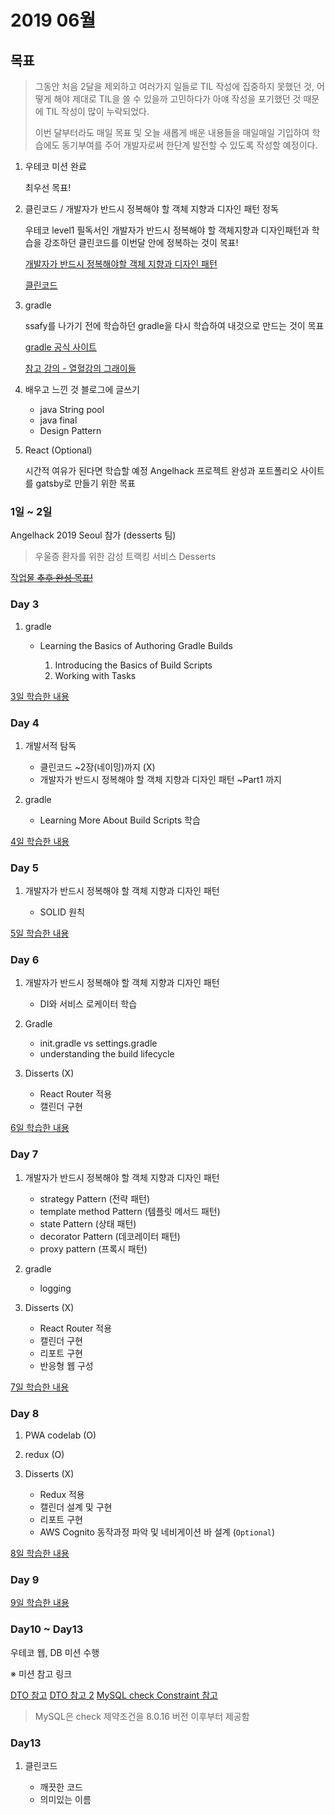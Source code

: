 # 2019 06월

## 목표

> 그동안 처음 2달을 제외하고 여러가지 일들로 TIL 작성에 집중하지 못했던 것, 어떻게 해야 제대로 TIL을 쓸 수 있을까 고민하다가 아얘 작성을 포기했던 것 때문에 TIL 작성이 많이 누락되었다.
>
> 이번 달부터라도 매일 목표 및 오늘 새롭게 배운 내용들을 매일매일 기입하여 학습에도 동기부여를 주어 개발자로써 한단계 발전할 수 있도록 작성할 예정이다.

1. 우테코 미션 완료

    최우선 목표!

2. 클린코드 / 개발자가 반드시 정복해야 할 객체 지향과 디자인 패턴 정독

    우테코 level1 필독서인 개발자가 반드시 정복해야 할 객체지향과 디자인패턴과 학습을 강조하던 클린코드를 이번달 안에 정복하는 것이 목표!

    [개발자가 반드시 정복해야할 객체 지향과 디자인 패턴](https://book.naver.com/bookdb/book_detail.nhn?bid=7255217)

    [클린코드](https://book.naver.com/bookdb/book_detail.nhn?bid=7390287)

3. gradle

    ssafy를 나가기 전에 학습하던 gradle을 다시 학습하여 내것으로 만드는 것이 목표

    [gradle 공식 사이트](https://docs.gradle.org/current/userguide/userguide.html)

    [참고 강의 - 열혈강의 그래이들](https://www.youtube.com/watch?v=s-XZ5B15ZJ0&list=PL7mmuO705dG2pdxCYCCJeAgOeuQN1seZz)

4. 배우고 느낀 것 블로그에 글쓰기

    - java String pool
    - java final
    - Design Pattern

5. React (Optional)

    시간적 여유가 된다면 학습할 예정
    Angelhack 프로젝트 완성과 포트폴리오 사이트를 gatsby로 만들기 위한 목표

### 1일 ~ 2일

Angelhack 2019 Seoul 참가 (desserts 팀)

> 우울증 환자를 위한 감성 트랙킹 서비스 Desserts

[작업물 ~~추후 완성 목표!~~](https://github.com/pkch93/angel_hack_desserts)

### Day 3

1. gradle

    - Learning the Basics of Authoring Gradle Builds

        1. Introducing the Basics of Build Scripts
        2. Working with Tasks

[3일 학습한 내용](Day03.md)

### Day 4

1. 개발서적 탐독

    - 클린코드 ~2장(네이밍)까지 (X)
    - 개발자가 반드시 정복해야 할 객체 지향과 디자인 패턴 ~Part1 까지

2. gradle

    - Learning More About Build Scripts 학습

[4일 학습한 내용](Day04.md)

### Day 5

1. 개발자가 반드시 정복해야 할 객체 지향과 디자인 패턴

    - SOLID 원칙

[5일 학습한 내용](Day05.md)

### Day 6

1. 개발자가 반드시 정복해야 할 객체 지향과 디자인 패턴

    - DI와 서비스 로케이터 학습

2. Gradle

    - init.gradle vs settings.gradle
    - understanding the build lifecycle

3. Disserts (X)

    - React Router 적용
    - 캘린더 구현

[6일 학습한 내용](Day06.md)

### Day 7

1. 개발자가 반드시 정복해야 할 객체 지향과 디자인 패턴

    - strategy Pattern (전략 패턴)
    - template method Pattern (템플릿 메서드 패턴)
    - state Pattern (상태 패턴)
    - decorator Pattern (데코레이터 패턴)
    - proxy pattern (프록시 패턴)

2. gradle

    - logging

3. Disserts (X)

    - React Router 적용
    - 캘린더 구현
    - 리포트 구현
    - 반응형 웹 구성

[7일 학습한 내용](Day07.md)

### Day 8

1. PWA codelab (O)

2. redux (O)

3. Disserts (X)

    - Redux 적용
    - 캘린더 설계 및 구현
    - 리포트 구현
    - AWS Cognito 동작과정 파악 및 네비게이션 바 설계 (`Optional`)

[8일 학습한 내용](Day08.md)

### Day 9

[9일 학습한 내용](Day09.md)

### Day10 ~ Day13

우테코 웹, DB 미션 수행

※ 미션 참고 링크

[DTO 참고](https://www.slipp.net/questions/22)
[DTO 참고 2](https://www.slipp.net/wiki/pages/viewpage.action?pageId=2031636)
[MySQL check Constraint 참고](https://stackoverflow.com/questions/2115497/check-constraint-in-mysql-is-not-working)
> MySQL은 check 제약조건을 8.0.16 버전 이후부터 제공함

### Day13

1. 클린코드
    
    - 깨끗한 코드
    - 의미있는 이름
